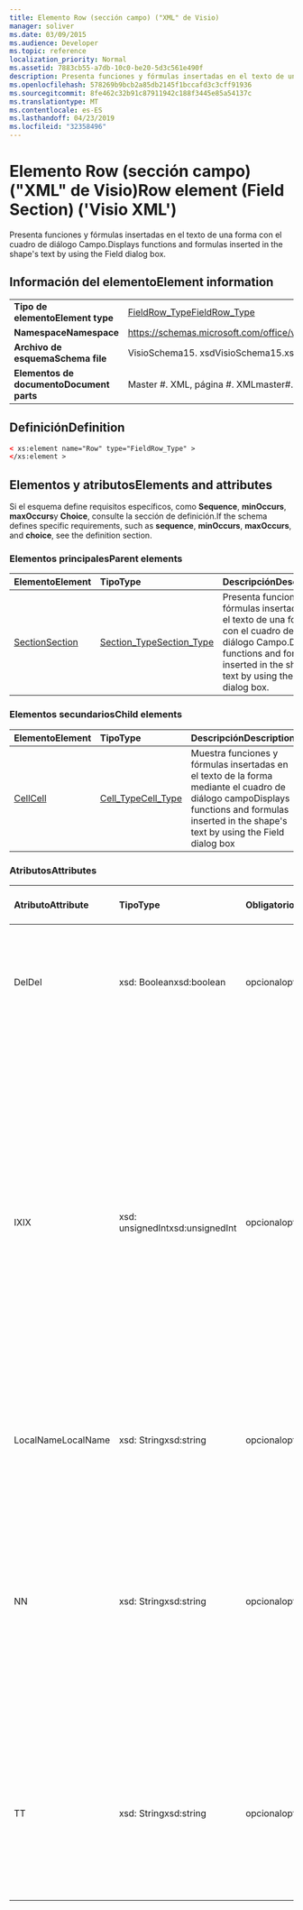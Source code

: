 ```yaml
---
title: Elemento Row (sección campo) ("XML" de Visio)
manager: soliver
ms.date: 03/09/2015
ms.audience: Developer
ms.topic: reference
localization_priority: Normal
ms.assetid: 7883cb55-a7db-10c0-be20-5d3c561e490f
description: Presenta funciones y fórmulas insertadas en el texto de una forma con el cuadro de diálogo Campo.
ms.openlocfilehash: 578269b9bcb2a85db2145f1bccafd3c3cff91936
ms.sourcegitcommit: 8fe462c32b91c87911942c188f3445e85a54137c
ms.translationtype: MT
ms.contentlocale: es-ES
ms.lasthandoff: 04/23/2019
ms.locfileid: "32358496"
---
```

# <a name="row-element-field-section-visio-xml"></a><span data-ttu-id="ad535-103">Elemento Row (sección campo) ("XML" de Visio)</span><span class="sxs-lookup"><span data-stu-id="ad535-103">Row element (Field Section) ('Visio XML')</span></span>

<span data-ttu-id="ad535-104">Presenta funciones y fórmulas insertadas en el texto de una forma con el cuadro de diálogo Campo.</span><span class="sxs-lookup"><span data-stu-id="ad535-104">Displays functions and formulas inserted in the shape's text by using the Field dialog box.</span></span>
  
## <a name="element-information"></a><span data-ttu-id="ad535-105">Información del elemento</span><span class="sxs-lookup"><span data-stu-id="ad535-105">Element information</span></span>

|||
|:-----|:-----|
|<span data-ttu-id="ad535-106">**Tipo de elemento**</span><span class="sxs-lookup"><span data-stu-id="ad535-106">**Element type**</span></span> <br/> |[<span data-ttu-id="ad535-107">FieldRow_Type</span><span class="sxs-lookup"><span data-stu-id="ad535-107">FieldRow_Type</span></span>](fieldrow_type-complextypevisio-xml.md) <br/> |
|<span data-ttu-id="ad535-108">**Namespace**</span><span class="sxs-lookup"><span data-stu-id="ad535-108">**Namespace**</span></span> <br/> |https://schemas.microsoft.com/office/visio/2012/main  <br/> |
|<span data-ttu-id="ad535-109">**Archivo de esquema**</span><span class="sxs-lookup"><span data-stu-id="ad535-109">**Schema file**</span></span> <br/> |<span data-ttu-id="ad535-110">VisioSchema15. xsd</span><span class="sxs-lookup"><span data-stu-id="ad535-110">VisioSchema15.xsd</span></span>  <br/> |
|<span data-ttu-id="ad535-111">**Elementos de documento**</span><span class="sxs-lookup"><span data-stu-id="ad535-111">**Document parts**</span></span> <br/> |<span data-ttu-id="ad535-112">Master #. XML, página #. XML</span><span class="sxs-lookup"><span data-stu-id="ad535-112">master#.xml, page#.xml</span></span>  <br/> |
   
## <a name="definition"></a><span data-ttu-id="ad535-113">Definición</span><span class="sxs-lookup"><span data-stu-id="ad535-113">Definition</span></span>

```XML
< xs:element name="Row" type="FieldRow_Type" >
</xs:element >
```

## <a name="elements-and-attributes"></a><span data-ttu-id="ad535-114">Elementos y atributos</span><span class="sxs-lookup"><span data-stu-id="ad535-114">Elements and attributes</span></span>

<span data-ttu-id="ad535-115">Si el esquema define requisitos específicos, como **Sequence**, **minOccurs**, **maxOccurs**y **Choice**, consulte la sección de definición.</span><span class="sxs-lookup"><span data-stu-id="ad535-115">If the schema defines specific requirements, such as **sequence**, **minOccurs**, **maxOccurs**, and **choice**, see the definition section.</span></span> 
  
### <a name="parent-elements"></a><span data-ttu-id="ad535-116">Elementos principales</span><span class="sxs-lookup"><span data-stu-id="ad535-116">Parent elements</span></span>

|<span data-ttu-id="ad535-117">**Elemento**</span><span class="sxs-lookup"><span data-stu-id="ad535-117">**Element**</span></span>|<span data-ttu-id="ad535-118">**Tipo**</span><span class="sxs-lookup"><span data-stu-id="ad535-118">**Type**</span></span>|<span data-ttu-id="ad535-119">**Descripción**</span><span class="sxs-lookup"><span data-stu-id="ad535-119">**Description**</span></span>|
|:-----|:-----|:-----|
|[<span data-ttu-id="ad535-120">Section</span><span class="sxs-lookup"><span data-stu-id="ad535-120">Section</span></span>](section-element-sheet_type-complextypevisio-xml.md) <br/> |[<span data-ttu-id="ad535-121">Section_Type</span><span class="sxs-lookup"><span data-stu-id="ad535-121">Section_Type</span></span>](section_type-complextypevisio-xml.md) <br/> |<span data-ttu-id="ad535-122">Presenta funciones y fórmulas insertadas en el texto de una forma con el cuadro de diálogo Campo.</span><span class="sxs-lookup"><span data-stu-id="ad535-122">Displays functions and formulas inserted in the shape's text by using the Field dialog box.</span></span>  <br/> |
   
### <a name="child-elements"></a><span data-ttu-id="ad535-123">Elementos secundarios</span><span class="sxs-lookup"><span data-stu-id="ad535-123">Child elements</span></span>

|<span data-ttu-id="ad535-124">**Elemento**</span><span class="sxs-lookup"><span data-stu-id="ad535-124">**Element**</span></span>|<span data-ttu-id="ad535-125">**Tipo**</span><span class="sxs-lookup"><span data-stu-id="ad535-125">**Type**</span></span>|<span data-ttu-id="ad535-126">**Descripción**</span><span class="sxs-lookup"><span data-stu-id="ad535-126">**Description**</span></span>|
|:-----|:-----|:-----|
|[<span data-ttu-id="ad535-127">Cell</span><span class="sxs-lookup"><span data-stu-id="ad535-127">Cell</span></span>](cell-element-field-sectionvisio-xml.md) <br/> |[<span data-ttu-id="ad535-128">Cell_Type</span><span class="sxs-lookup"><span data-stu-id="ad535-128">Cell_Type</span></span>](cell_type-complextypevisio-xml.md) <br/> |<span data-ttu-id="ad535-129">Muestra funciones y fórmulas insertadas en el texto de la forma mediante el cuadro de diálogo campo</span><span class="sxs-lookup"><span data-stu-id="ad535-129">Displays functions and formulas inserted in the shape's text by using the Field dialog box</span></span>  <br/> |
   
### <a name="attributes"></a><span data-ttu-id="ad535-130">Atributos</span><span class="sxs-lookup"><span data-stu-id="ad535-130">Attributes</span></span>

|<span data-ttu-id="ad535-131">**Atributo**</span><span class="sxs-lookup"><span data-stu-id="ad535-131">**Attribute**</span></span>|<span data-ttu-id="ad535-132">**Tipo**</span><span class="sxs-lookup"><span data-stu-id="ad535-132">**Type**</span></span>|<span data-ttu-id="ad535-133">**Obligatorio**</span><span class="sxs-lookup"><span data-stu-id="ad535-133">**Required**</span></span>|<span data-ttu-id="ad535-134">**Descripción**</span><span class="sxs-lookup"><span data-stu-id="ad535-134">**Description**</span></span>|<span data-ttu-id="ad535-135">**Posibles valores**</span><span class="sxs-lookup"><span data-stu-id="ad535-135">**Possible values**</span></span>|
|:-----|:-----|:-----|:-----|:-----|
|<span data-ttu-id="ad535-136">Del</span><span class="sxs-lookup"><span data-stu-id="ad535-136">Del</span></span>  <br/> |<span data-ttu-id="ad535-137">xsd: Boolean</span><span class="sxs-lookup"><span data-stu-id="ad535-137">xsd:boolean</span></span>  <br/> |<span data-ttu-id="ad535-138">opcional</span><span class="sxs-lookup"><span data-stu-id="ad535-138">optional</span></span>  <br/> |<span data-ttu-id="ad535-139">Especifica si se ha eliminado una fila que, de lo contrario, se heredaría de una forma de patrón.</span><span class="sxs-lookup"><span data-stu-id="ad535-139">Specifies whether a row that would otherwise be inherited from a master shape has been deleted.</span></span>  <br/> |<span data-ttu-id="ad535-140">Valores del tipo xsd: Boolean.</span><span class="sxs-lookup"><span data-stu-id="ad535-140">Values of the xsd:boolean type.</span></span>  <br/> |
|<span data-ttu-id="ad535-141">IX</span><span class="sxs-lookup"><span data-stu-id="ad535-141">IX</span></span>  <br/> |<span data-ttu-id="ad535-142">xsd: unsignedInt</span><span class="sxs-lookup"><span data-stu-id="ad535-142">xsd:unsignedInt</span></span>  <br/> |<span data-ttu-id="ad535-143">opcional</span><span class="sxs-lookup"><span data-stu-id="ad535-143">optional</span></span>  <br/> |<span data-ttu-id="ad535-144">Especifica el identificador de base uno de la fila.</span><span class="sxs-lookup"><span data-stu-id="ad535-144">Specifies the one-based identifier for the row.</span></span> <span data-ttu-id="ad535-145">Debe ser único y mayor que otros identificadores de la misma sección. El atributo IX solo se usa para las secciones character, Connection, Field, FillGradient, Geometry, Layer, LineGradient, paraGraph, Reviewer, Scratch y Tabs.</span><span class="sxs-lookup"><span data-stu-id="ad535-145">It should be unqiue and greater than other identifiers in the same section.The IX attribute is only used for the Character, Connection, Field, FillGradient, Geometry, Layer, LineGradient, Paragraph, Reviewer, Scratch, and Tabs sections.</span></span> <span data-ttu-id="ad535-146">Una fila sólo puede tener uno de los atributos IX o N.</span><span class="sxs-lookup"><span data-stu-id="ad535-146">A row can only have one of the IX or N attributes.</span></span>  <br/> |<span data-ttu-id="ad535-147">Valores del tipo xsd: unsignedInt.</span><span class="sxs-lookup"><span data-stu-id="ad535-147">Values of the xsd:unsignedInt type.</span></span>  <br/> |
|<span data-ttu-id="ad535-148">LocalName</span><span class="sxs-lookup"><span data-stu-id="ad535-148">LocalName</span></span>  <br/> |<span data-ttu-id="ad535-149">xsd: String</span><span class="sxs-lookup"><span data-stu-id="ad535-149">xsd:string</span></span>  <br/> |<span data-ttu-id="ad535-150">opcional</span><span class="sxs-lookup"><span data-stu-id="ad535-150">optional</span></span>  <br/> |<span data-ttu-id="ad535-151">Especifica el nombre único dependiente del idioma de la fila.</span><span class="sxs-lookup"><span data-stu-id="ad535-151">Specifies the unique language-dependent name of the row.</span></span>  <br/> |<span data-ttu-id="ad535-152">Valores del tipo xsd: String.</span><span class="sxs-lookup"><span data-stu-id="ad535-152">Values of the xsd:string type.</span></span>  <br/> |
|<span data-ttu-id="ad535-153">N</span><span class="sxs-lookup"><span data-stu-id="ad535-153">N</span></span>  <br/> |<span data-ttu-id="ad535-154">xsd: String</span><span class="sxs-lookup"><span data-stu-id="ad535-154">xsd:string</span></span>  <br/> |<span data-ttu-id="ad535-155">opcional</span><span class="sxs-lookup"><span data-stu-id="ad535-155">optional</span></span>  <br/> |<span data-ttu-id="ad535-156">Especifica el nombre único independiente del idioma de la fila. El atributo N solo se usa para las secciones User, Property, Actions, control, Connection, HYPERLINK y ActionTag.</span><span class="sxs-lookup"><span data-stu-id="ad535-156">Specifies the unique language-independent name of the row.The N attribute is only used for the User, Property, Actions, Control, Connection, Hyperlink, and ActionTag sections.</span></span> <span data-ttu-id="ad535-157">Una fila sólo puede tener uno de los atributos IX o N.</span><span class="sxs-lookup"><span data-stu-id="ad535-157">A row can only have one of the IX or N attributes.</span></span>  <br/> |<span data-ttu-id="ad535-158">Valores del tipo xsd: String.</span><span class="sxs-lookup"><span data-stu-id="ad535-158">Values of the xsd:string type.</span></span>  <br/> |
|<span data-ttu-id="ad535-159">T</span><span class="sxs-lookup"><span data-stu-id="ad535-159">T</span></span>  <br/> |<span data-ttu-id="ad535-160">xsd: String</span><span class="sxs-lookup"><span data-stu-id="ad535-160">xsd:string</span></span>  <br/> |<span data-ttu-id="ad535-161">opcional</span><span class="sxs-lookup"><span data-stu-id="ad535-161">optional</span></span>  <br/> |<span data-ttu-id="ad535-162">Especifica el tipo de la ruta geométrica representada por la fila y utilizada en la visualización de geometría.</span><span class="sxs-lookup"><span data-stu-id="ad535-162">Specifies the type of the geometric path represented by the row and used in geometry visualization.</span></span> <span data-ttu-id="ad535-163">El atributo T solo se usa para la sección Geometry.</span><span class="sxs-lookup"><span data-stu-id="ad535-163">The T attribute is only used for the Geometry section.</span></span>  <br/> |<span data-ttu-id="ad535-164">Valores del tipo xsd: String.</span><span class="sxs-lookup"><span data-stu-id="ad535-164">Values of the xsd:string type.</span></span>  <br/> |
   

